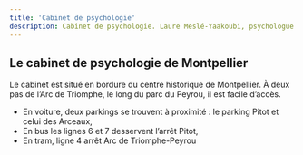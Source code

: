 ```yaml
---
title: 'Cabinet de psychologie'
description: Cabinet de psychologie. Laure Meslé-Yaakoubi, psychologue clinicienne. 2 bis rue Pitot 34000 Montpellier 06.16.03.40.37.
---
```


## Le cabinet de psychologie de Montpellier

Le cabinet est situé en bordure du centre historique de Montpellier. À deux pas de l’Arc de Triomphe, le long du parc du Peyrou, il est facile d’accès.

- En voiture, deux parkings se trouvent à proximité : le parking Pitot et celui des Arceaux,
- En bus les lignes 6 et 7 desservent l’arrêt Pitot,
- En tram, ligne 4 arrêt Arc de Triomphe-Peyrou
